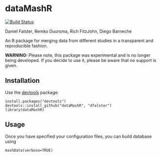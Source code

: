 dataMashR
================

[![Build Status](https://travis-ci.org/dfalster/dataMashR.svg?branch=master)](https://travis-ci.org/dfalster/dataMashR)

Daniel Falster, Remko Duursma, Rich FitzJohn, Diego Barneche

An R package for merging data from different studies in a transparent and reproducible fashion.

**WARNING:** Please note, this package was experimental and is no longer being developed. If you decide to use it, please be aware that no support is given.

## Installation

Use the [devtools](http://cran.r-project.org/web/packages/devtools/index.html) package:

```
install.packages("devtools")
devtools::install_github("dataMashR", "dfalster")
library(dataMashR)
```

## Usage

Once you have specified your configuration files, you can build database using

```
mashData(verbose=TRUE)
```
